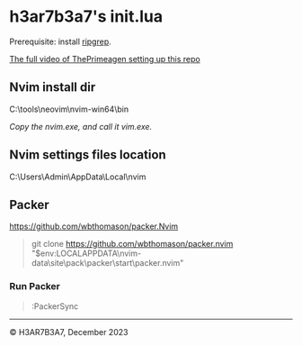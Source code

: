 # h3ar7b3a7's init.lua
Prerequisite: install [ripgrep](https://github.com/BurntSushi/ripgrep).

[The full video of ThePrimeagen setting up this repo](https://www.youtube.com/watch?v=w7i4amO_zaE)

## Nvim install dir

C:\tools\neovim\nvim-win64\bin

_Copy the nvim.exe, and call it vim.exe._

## Nvim settings files location

C:\Users\Admin\AppData\Local\nvim

## Packer

https://github.com/wbthomason/packer.Nvim

> git clone https://github.com/wbthomason/packer.nvim "$env:LOCALAPPDATA\nvim-data\site\pack\packer\start\packer.nvim"

### Run Packer

> :PackerSync

---
&copy; H3AR7B3A7, December 2023

